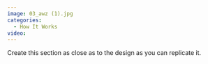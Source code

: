 ```yaml
---
image: 03_awz (1).jpg
categories:
  - How It Works
video:
---
```

Create this section as close as to the design as you can replicate it.
